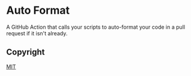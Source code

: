 # Auto Format

A GitHub Action that calls your scripts to auto-format your code in a pull request if it isn't already.

## Copyright

[MIT](LICENSE.md)
